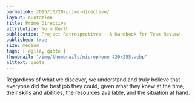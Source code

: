 ```yaml
---
permalink: 2015/10/20/prime-directive/
layout: quotation
title: Prime Directive
attribution: Norm Kerth
publication: Project Retrospectives - A Handbook for Team Review
published: true
size: medium
tags: [ agile, quote ]
thumbnail: "/img/thumbnails/microphone-420x255.webp"
alttext: quote
---
```


Regardless of what we discover, we understand and truly believe 
that everyone did the best job they could, given what they knew 
at the time, their skills and abilities, the resources available, 
and the situation at hand.
